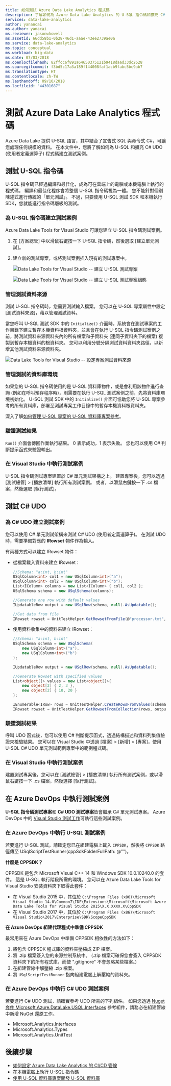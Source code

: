 ```yaml
---
title: 如何測試 Azure Data Lake Analytics 程式碼
description: 了解如何為 Azure Data Lake Analytics 的 U-SQL 指令碼和擴充 C# 程式碼新增測試案例。
services: data-lake-analytics
author: yanancai
ms.author: yanacai
ms.reviewer: jasonwhowell
ms.assetid: 66dd58b1-0b28-46d1-aaae-43ee2739ae0a
ms.service: data-lake-analytics
ms.topic: conceptual
ms.workload: big-data
ms.date: 07/03/2018
ms.openlocfilehash: 82ffcc6f891a64650375121b9418daad33dc2628
ms.sourcegitcommit: f3bd5c17a3a189f144008faf1acb9fabc5bc9ab7
ms.translationtype: HT
ms.contentlocale: zh-TW
ms.lasthandoff: 09/10/2018
ms.locfileid: "44301687"
---
```

# <a name="test-your-azure-data-lake-analytics-code"></a>測試 Azure Data Lake Analytics 程式碼

Azure Data Lake 提供 U-SQL 語言，其中結合了宣告式 SQL 與命令式 C#，可讓您處理任何規模的資料。 在本文件中，您將了解如何為 U-SQL 和擴充 C# UDO (使用者定義運算子) 程式碼建立測試案例。

## <a name="test-u-sql-scripts"></a>測試 U-SQL 指令碼

U-SQL 指令碼已經過編譯和最佳化，成為可在雲端上的電腦或本機電腦上執行的程式碼。 編譯和最佳化程序會將整個 U-SQL 指令碼視為一體。 您不能針對個別陳述式進行傳統的「單元測試」。 不過，只要使用 U-SQL 測試 SDK 和本機執行 SDK，您就能進行指令碼層級的測試。

### <a name="create-test-cases-for-u-sql-script"></a>為 U-SQL 指令碼建立測試案例

Azure Data Lake Tools for Visual Studio 可讓您建立 U-SQL 指令碼測試案例。

1.  在 [方案總管] 中以滑鼠右鍵按一下 U-SQL 指令碼，然後選取 [建立單元測試]。
2.  建立新的測試專案，或將測試案例插入現有的測試專案中。

    ![Data Lake Tools for Visual Studio -- 建立 U-SQL 測試專案](./media/data-lake-analytics-cicd-test/data-lake-tools-create-usql-test-project.png) 

    ![Data Lake Tools for Visual Studio -- 建立 U-SQL 測試專案組態](./media/data-lake-analytics-cicd-test/data-lake-tools-create-usql-test-project-configure.png) 

### <a name="manage-the-test-data-source"></a>管理測試資料來源

測試 U-SQL 指令碼時，您需要測試輸入檔案。 您可以在 U-SQL 專案屬性中設定 [測試資料來源]，藉以管理測試資料。 

當您呼叫 U-SQL 測試 SDK 中的 `Initialize()` 介面時，系統會在測試專案的工作目錄下建立暫存本機資料根資料夾，並且會在執行 U-SQL 指令碼測試案例之前，將測試資料來源資料夾內的所有檔案和子資料夾 (連同子資料夾下的檔案) 複製到暫存本機資料的根資料夾。 您可以利用分號分隔測試資料資料夾路徑，以新增其他測試資料來源資料夾。

![Data Lake Tools for Visual Studio -- 設定專案測試資料來源](./media/data-lake-analytics-cicd-test/data-lake-tools-configure-project-test-data-source.png)

### <a name="manage-the-database-environment-for-testing"></a>管理測試的資料庫環境

如果您的 U-SQL 指令碼使用的是 U-SQL 資料庫物件，或是會利用該物件進行查詢 (例如在呼叫預存程序時)，則需要在執行 U-SQL 測試案例之前，先將資料庫環境初始化。 U-SQL 測試 SDK 中的 `Initialize()` 介面可協助您將 U-SQL 專案參考的所有資料庫，部署至測試專案工作目錄中的暫存本機資料根資料夾。 

深入了解[如何管理 U-SQL 專案的 U-SQL 資料庫專案參考](data-lake-analytics-data-lake-tools-develop-usql-database.md#reference-a-u-sql-database-project)。

### <a name="verify-test-results"></a>驗證測試結果

`Run()` 介面會傳回作業執行結果。 0 表示成功，1 表示失敗。 您也可以使用 C# 判斷提示函式來驗證輸出。 

### <a name="run-test-cases-in-visual-studio"></a>在 Visual Studio 中執行測試案例

U-SQL 指令碼測試專案建置於 C# 單元測試架構之上。 建置專案後，您可以透過 [測試總管] > [播放清單] 執行所有測試案例。 或者，以滑鼠右鍵按一下 .cs 檔案，然後選取 [執行測試]。

## <a name="test-c-udos"></a>測試 C# UDO

### <a name="create-test-cases-for-c-udos"></a>為 C# UDO 建立測試案例

您可以使用 C# 單元測試架構來測試 C# UDO (使用者定義運算子)。 在測試 UDO 時，需要準備對應的 **IRowset** 物件作為輸入。

有兩種方式可以建立 IRowset 物件：

- 從檔案載入資料來建立 IRowset：

    ```csharp
    //Schema: "a:int, b:int"
    USqlColumn<int> col1 = new USqlColumn<int>("a");
    USqlColumn<int> col2 = new USqlColumn<int>("b");
    List<IColumn> columns = new List<IColumn> { col1, col2 };
    USqlSchema schema = new USqlSchema(columns);

    //Generate one row with default values
    IUpdatableRow output = new USqlRow(schema, null).AsUpdatable();

    //Get data from file
    IRowset rowset = UnitTestHelper.GetRowsetFromFile(@"processor.txt", schema, output.AsReadOnly(), discardAdditionalColumns: true, rowDelimiter: null, columnSeparator: '\t');
    ```

- 使用資料收集中的資料來建立 IRowset：

    ```csharp
    //Schema: "a:int, b:int"
    USqlSchema schema = new USqlSchema(
        new USqlColumn<int>("a"),
        new USqlColumn<int>("b")
    );

    IUpdatableRow output = new USqlRow(schema, null).AsUpdatable();

    //Generate Rowset with specified values
    List<object[]> values = new List<object[]>{
        new object[2] { 2, 3 },
        new object[2] { 10, 20 }
    };

    IEnumerable<IRow> rows = UnitTestHelper.CreateRowsFromValues(schema, values);
    IRowset rowset = UnitTestHelper.GetRowsetFromCollection(rows, output.AsReadOnly());
    ```

### <a name="verify-test-results"></a>驗證測試結果

呼叫 UDO 函式後，您可以使用 C# 判斷提示函式，透過結構描述和資料列集值驗證來檢驗結果。 您可以在 Visual Studio 中透過 [檔案] > [新增] > [專案]，使用 U-SQL C# UDO 單元測試範例專案中的範例程式碼。

### <a name="run-test-cases-in-visual-studio"></a>在 Visual Studio 中執行測試案例

建置測試專案後，您可以在 [測試總管] > [播放清單] 執行所有測試案例，或以滑鼠右鍵按一下 .cs 檔案，然後選擇 [執行測試]。

## <a name="run-test-cases-in-azure-devops"></a>在 Azure DevOps 中執行測試案例

**U-SQL 指令碼測試專案**和 **C# UDO 測試專案**皆會繼承 C# 單元測試專案。 Azure DevOps 中的 [Visual Studio 測試工作](https://docs.microsoft.com/azure/devops/pipelines/test/getting-started-with-continuous-testing?view=vsts)可執行這些測試案例。 

### <a name="run-u-sql-test-cases-in-azure-devops"></a>在 Azure DevOps 中執行 U-SQL 測試案例

若要進行 U-SQL 測試，請確定您已在組建電腦上載入 `CPPSDK`，然後將 `CPPSDK` 路徑傳至 USqlScriptTestRunner(cppSdkFolderFullPath: \@"")。

**什麼是 CPPSDK？**

CPPSDK 是包含 Microsoft Visual C++ 14 和 Windows SDK 10.0.10240.0 的套件。 這是 U-SQL 執行階段所需的環境。 您可以在 Azure Data Lake Tools for Visual Studio 安裝資料夾下取得此套件：

- 在 Visual Studio 2015 中，其位於 `C:\Program Files (x86)\Microsoft Visual Studio 14.0\Common7\IDE\Extensions\Microsoft\Microsoft Azure Data Lake Tools for Visual Studio 2015\X.X.XXXX.X\CppSDK`
- 在 Visual Studio 2017 中，其位於 `C:\Program Files (x86)\Microsoft Visual Studio\2017\Enterprise\SDK\ScopeCppSDK`

**在 Azure DevOps 組建代理程式中準備 CPPSDK**

最常用來在 Azure DevOps 中準備 CPPSDK 相依性的方法如下：

1.  將包含 CPPSDK 程式庫的資料夾壓縮成 ZIP 檔案。
2.  將 .zip 檔案簽入您的來源控制系統中。 (.zip 檔案可確保您會簽入 CPPSDK 資料夾下的所有程式庫，而使 ".gitignore" 不會忽略某些檔案。)   
3.  在組建管線中解壓縮 .zip 檔案。
4.  將 `USqlScriptTestRunner` 指向組建電腦上解壓縮的資料夾。

### <a name="run-c-udo-test-cases-in-azure-devops"></a>在 Azure DevOps 中執行 C# UDO 測試案例

若要進行 C# UDO 測試，請確實參考 UDO 所需的下列組件。 如果您透過 [Nuget 套件 Microsoft.Azure.DataLake.USQL.Interfaces](https://www.nuget.org/packages/Microsoft.Azure.DataLake.USQL.Interfaces/) 參考組件，請務必在組建管線中新增 NuGet 還原工作。

* Microsoft.Analytics.Interfaces
* Microsoft.Analytics.Types
* Microsoft.Analytics.UnitTest

## <a name="next-steps"></a>後續步驟

- [如何設定 Azure Data Lake Analytics 的 CI/CD 管線](data-lake-analytics-cicd-overview.md)
- [在本機電腦上執行 U-SQL 指令碼](data-lake-analytics-data-lake-tools-local-run.md)
- [使用 U-SQL 資料庫專案開發 U-SQL 資料庫](data-lake-analytics-data-lake-tools-develop-usql-database.md)

